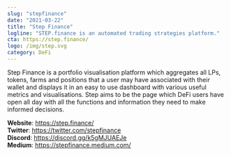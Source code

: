 ```yaml
---
slug: "stepfinance"
date: "2021-03-22"
title: "Step Finance"
logline: "STEP.finance is an automated trading strategies platform."
cta: https://step.finance/
logo: /img/step.svg
category: DeFi
---
```


Step Finance is a portfolio visualisation platform which aggregates all LPs, tokens, farms and positions that a user may have associated with their wallet and displays it in an easy to use dashboard with various useful metrics and visualisations. Step aims to be the page which DeFi users have open all day with all the functions and information they need to make informed decisions.

<b>Website</b>: https://step.finance/ </br>
<b>Twitter</b>: https://twitter.com/stepfinance </br>
<b>Discord</b>: https://discord.gg/k5gMJUAEJe </br>
<b>Medium</b>: https://stepfinance.medium.com/ </br>

